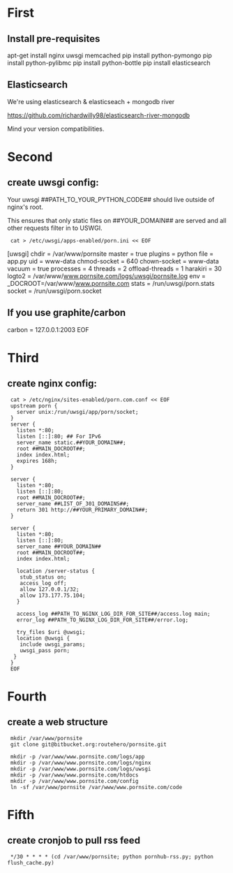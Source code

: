 # First

## Install pre-requisites
apt-get install nginx uwsgi memcached
pip install python-pymongo 
pip install python-pylibmc 
pip install python-bottle 
pip install elasticsearch

## Elasticsearch
We're using elasticsearch & elasticseach + mongodb river

https://github.com/richardwilly98/elasticsearch-river-mongodb

Mind your version compatibilities. 

# Second

## create uwsgi config:

Your uwsgi ##PATH_TO_YOUR_PYTHON_CODE## should live outside of nginx's root.

This ensures that only static files on ##YOUR_DOMAIN## are served and all other requests filter in to USWGI.

     cat > /etc/uwsgi/apps-enabled/porn.ini << EOF
[uwsgi]
chdir = /var/www/pornsite
master = true
plugins = python
file = app.py
uid = www-data
chmod-socket = 640
chown-socket = www-data
vacuum = true
processes = 4
threads = 2
offload-threads = 1
harakiri = 30
logto2 = /var/www/www.pornsite.com/logs/uwsgi/pornsite.log
env = _DOCROOT=/var/www/www.pornsite.com
stats = /run/uwsgi/porn.stats
socket = /run/uwsgi/porn.socket

## If you use graphite/carbon
carbon = 127.0.0.1:2003
EOF

# Third

## create nginx config:
     cat > /etc/nginx/sites-enabled/porn.com.conf << EOF
     upstream porn {
       server unix:/run/uwsgi/app/porn/socket;
     }
     server {
       listen *:80;
       listen [::]:80; ## For IPv6
       server_name static.##YOUR_DOMAIN##;
       root ##MAIN_DOCROOT##;
       index index.html;
       expires 168h;
     } 
    
     server {
       listen *:80;
       listen [::]:80;
       root ##MAIN_DOCROOT##;
       server_name ##LIST_OF_301_DOMAINS##;
       return 301 http://##YOUR_PRIMARY_DOMAIN##;
     }

     server {
       listen *:80;
       listen [::]:80;
       server_name ##YOUR_DOMAIN##
       root ##MAIN_DOCROOT##;
       index index.html;

       location /server-status {
        stub_status on;
        access_log off;
        allow 127.0.0.1/32;
        allow 173.177.75.104;
       }

       access_log ##PATH_TO_NGINX_LOG_DIR_FOR_SITE##/access.log main;
       error_log ##PATH_TO_NGINX_LOG_DIR_FOR_SITE##/error.log;
     
       try_files $uri @uwsgi;
       location @uwsgi {
        include uwsgi_params;
        uwsgi_pass porn;
      }
     }
     EOF

# Fourth

## create a web structure

     mkdir /var/www/pornsite
     git clone git@bitbucket.org:routehero/pornsite.git
    
     mkdir -p /var/www/www.pornsite.com/logs/app
     mkdir -p /var/www/www.pornsite.com/logs/nginx
     mkdir -p /var/www/www.pornsite.com/logs/uwsgi
     mkdir -p /var/www/www.pornsite.com/htdocs
     mkdir -p /var/www/www.pornsite.com/config
     ln -sf /var/www/pornsite /var/www/www.pornsite.com/code

# Fifth

## create cronjob to pull rss feed

     */30 * * * * (cd /var/www/pornsite; python pornhub-rss.py; python flush_cache.py)
